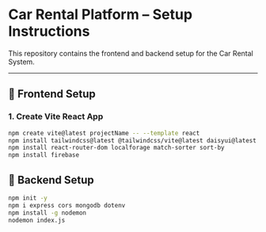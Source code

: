 # Car Rental Platform – Setup Instructions

This repository contains the frontend and backend setup for the Car Rental System.

---

## 🚀 Frontend Setup

### 1. Create Vite React App
```bash
npm create vite@latest projectName -- --template react
npm install tailwindcss@latest @tailwindcss/vite@latest daisyui@latest
npm install react-router-dom localforage match-sorter sort-by
npm install firebase
```
## 🚀 Backend Setup
```bash
npm init -y
npm i express cors mongodb dotenv
npm install -g nodemon
nodemon index.js
```